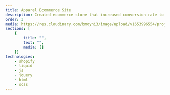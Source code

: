 ```yaml
---
title: Apparel Ecommerce Site
description: Created ecommerce store that increased conversion rate to 3x industry average.
order: 3
media: https://res.cloudinary.com/bmoyni3/image/upload/v1653996554/projects/dd-us-icon_jp46wf.png
sections: [
    { 
        title: "",
        text: "",
        media: []
    }]
technologies: 
    - shopify
    - liquid
    - js
    - jquery
    - html
    - scss
---
```


